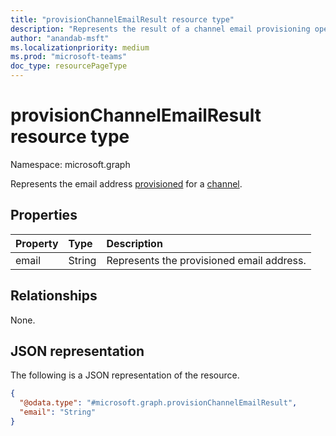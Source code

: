 ```yaml
---
title: "provisionChannelEmailResult resource type"
description: "Represents the result of a channel email provisioning operation."
author: "anandab-msft"
ms.localizationpriority: medium
ms.prod: "microsoft-teams"
doc_type: resourcePageType
---
```


# provisionChannelEmailResult resource type

Namespace: microsoft.graph

Represents the email address [provisioned](..\api\channel-provisionemail.md) for a [channel](channel.md).

## Properties
| Property | Type   | Description                               |
| :------- | :----- | :---------------------------------------- |
| email    | String | Represents the provisioned email address. |

## Relationships
None.

## JSON representation
The following is a JSON representation of the resource.
<!-- {
  "blockType": "resource",
  "@odata.type": "microsoft.graph.provisionChannelEmailResult"
}
-->
``` json
{
  "@odata.type": "#microsoft.graph.provisionChannelEmailResult",
  "email": "String"
}
```

